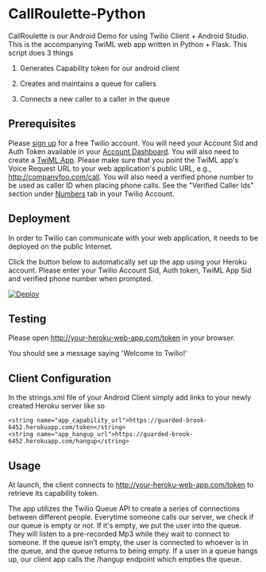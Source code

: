 CallRoulette-Python
===

CallRoulette is our Android Demo for using Twilio Client + Android Studio. This is the accompanying TwiML web app written in Python + Flask. This script does 3 things

1. Generates Capability token for our android client

2. Creates and maintains a queue for callers

3. Connects a new caller to a caller in the queue

Prerequisites
---

Please [sign up](https://www.twilio.com/try-twilio) for a free Twilio account. You will need your Account Sid and Auth Token available in your [Account Dashboard](https://www.twilio.com/user/account/). You will also need to create a [TwiML App](https://www.twilio.com/user/account/apps). Please make sure that you point the TwiML app's Voice Request URL to your web application's public URL, e.g.,  http://companyfoo.com/call.
You will also need a verified phone number to be used as caller ID when placing phone calls.  See the "Verified Caller Ids" section
under [Numbers](https://www.twilio.com/user/account/phone-numbers)
tab in your Twilio Account.

Deployment
---

In order to Twilio can communicate with your web application, it needs to be
deployed on the public Internet.  

Click the button below to automatically set up the app using your Heroku account. Please enter your Twilio Account Sid, Auth token, TwiML App Sid and verified phone number when prompted.

[![Deploy](https://www.herokucdn.com/deploy/button.png)](https://heroku.com/deploy)

Testing
---

Please open http://your-heroku-web-app.com/token in your browser. 

You should see a message saying 'Welcome to Twilio!'


Client Configuration
---

In the strings.xml file of your Android Client simply add links to your newly created Heroku server like so

    <string name="app_capability_url">https://guarded-brook-6452.herokuapp.com/token</string>
    <string name="app_hangup_url">https://guarded-brook-6452.herokuapp.com/hangup</string>

Usage
---

At launch, the client connects to http://your-heroku-web-app.com/token to retrieve its capability token.

The app utilizes the Twilio Queue API to create a series of connections between different people. Everytime someone calls our server, we check if our queue is empty or not. If it's empty, we put the user into the queue. They will listen to a pre-recorded Mp3 while they wait to connect to someone. If the queue isn’t empty, the user is connected to whoever is in the queue, and the queue returns to being empty. If a user in a queue hangs up, our client app calls the /hangup endpoint which empties the queue. 